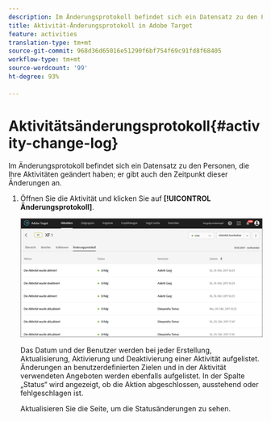 ```yaml
---
description: Im Änderungsprotokoll befindet sich ein Datensatz zu den Personen, die Ihre Aktivitäten geändert haben; er gibt auch den Zeitpunkt dieser Änderungen an.
title: Aktivität-Änderungsprotokoll in Adobe Target
feature: activities
translation-type: tm+mt
source-git-commit: 968d36d65016e51290f6bf754f69c91fd8f68405
workflow-type: tm+mt
source-wordcount: '99'
ht-degree: 93%

---
```



# Aktivitätsänderungsprotokoll{#activity-change-log}

Im Änderungsprotokoll befindet sich ein Datensatz zu den Personen, die Ihre Aktivitäten geändert haben; er gibt auch den Zeitpunkt dieser Änderungen an.

1. Öffnen Sie die Aktivität und klicken Sie auf **[!UICONTROL Änderungsprotokoll]**.

   ![Aktivitätsänderungsprotokoll](/help/c-activities/assets/change_log.png)

   Das Datum und der Benutzer werden bei jeder Erstellung, Aktualisierung, Aktivierung und Deaktivierung einer Aktivität aufgelistet. Änderungen an benutzerdefinierten Zielen und in der Aktivität verwendeten Angeboten werden ebenfalls aufgelistet. In der Spalte „Status“ wird angezeigt, ob die Aktion abgeschlossen, ausstehend oder fehlgeschlagen ist.

   Aktualisieren Sie die Seite, um die Statusänderungen zu sehen.

